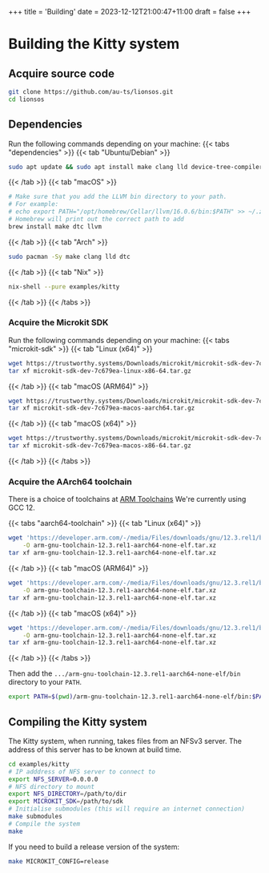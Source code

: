 +++
title = 'Building'
date = 2023-12-12T21:00:47+11:00
draft = false
+++

# Building the Kitty system

## Acquire source code

```sh
git clone https://github.com/au-ts/lionsos.git
cd lionsos
```

## Dependencies

Run the following commands depending on your machine:
{{< tabs "dependencies" >}}
{{< tab "Ubuntu/Debian" >}}
```sh
sudo apt update && sudo apt install make clang lld device-tree-compiler unzip git
```
{{< /tab >}}
{{< tab "macOS" >}}
```sh
# Make sure that you add the LLVM bin directory to your path.
# For example:
# echo export PATH="/opt/homebrew/Cellar/llvm/16.0.6/bin:$PATH" >> ~/.zshrc
# Homebrew will print out the correct path to add
brew install make dtc llvm
```
{{< /tab >}}
{{< tab "Arch" >}}
```sh
sudo pacman -Sy make clang lld dtc
```
{{< /tab >}}
{{< tab "Nix" >}}
```sh
nix-shell --pure examples/kitty
```
{{< /tab >}}
{{< /tabs >}}

### Acquire the Microkit SDK

Run the following commands depending on your machine:
{{< tabs "microkit-sdk" >}}
{{< tab "Linux (x64)" >}}

```sh
wget https://trustworthy.systems/Downloads/microkit/microkit-sdk-dev-7c679ea-linux-x86-64.tar.gz
tar xf microkit-sdk-dev-7c679ea-linux-x86-64.tar.gz
```
{{< /tab >}}
{{< tab "macOS (ARM64)" >}}
```sh
wget https://trustworthy.systems/Downloads/microkit/microkit-sdk-dev-7c679ea-macos-aarch64.tar.gz
tar xf microkit-sdk-dev-7c679ea-macos-aarch64.tar.gz
```
{{< /tab >}}
{{< tab "macOS (x64)" >}}
```sh
wget https://trustworthy.systems/Downloads/microkit/microkit-sdk-dev-7c679ea-macos-x86-64.tar.gz
tar xf microkit-sdk-dev-7c679ea-macos-x86-64.tar.gz
```
{{< /tab >}}
{{< /tabs >}}

### Acquire the AArch64 toolchain

There is a choice of toolchains at [ARM Toolchains](https://developer.arm.com/downloads/-/arm-gnu-toolchain-downloads)
We're currently using GCC 12.

{{< tabs "aarch64-toolchain" >}}
{{< tab "Linux (x64)" >}}

```sh
wget 'https://developer.arm.com/-/media/Files/downloads/gnu/12.3.rel1/binrel/arm-gnu-toolchain-12.3.rel1-x86_64-aarch64-none-elf.tar.xz?rev=a8bbb76353aa44a69ce6b11fd560142d&hash=20124930455F791137DDEA1F0AF79B10' \
    -O arm-gnu-toolchain-12.3.rel1-aarch64-none-elf.tar.xz
tar xf arm-gnu-toolchain-12.3.rel1-aarch64-none-elf.tar.xz
```
{{< /tab >}}
{{< tab "macOS (ARM64)" >}}
```sh
wget 'https://developer.arm.com/-/media/Files/downloads/gnu/12.3.rel1/binrel/arm-gnu-toolchain-12.3.rel1-darwin-arm64-aarch64-none-elf.tar.xz?rev=cc2c1d03bcfe414f82b9d5b30d3a3d0d&hash=FBA1F3807EC2AA946B3170422669D15A' \
    -O arm-gnu-toolchain-12.3.rel1-aarch64-none-elf.tar.xz
tar xf arm-gnu-toolchain-12.3.rel1-aarch64-none-elf.tar.xz
```
{{< /tab >}}
{{< tab "macOS (x64)" >}}
```sh
wget 'https://developer.arm.com/-/media/Files/downloads/gnu/12.3.rel1/binrel/arm-gnu-toolchain-12.3.rel1-darwin-x86_64-aarch64-none-elf.tar.xz?rev=78193d7740294ebe8dbaa671bb5011b2&hash=1DF8812C4FFB7B78C589E702CFDE4471' \
    -O arm-gnu-toolchain-12.3.rel1-aarch64-none-elf.tar.xz
tar xf arm-gnu-toolchain-12.3.rel1-aarch64-none-elf.tar.xz
```
{{< /tab >}}
{{< /tabs >}}

Then add the `.../arm-gnu-toolchain-12.3.rel1-aarch64-none-elf/bin`
directory to your `PATH`.
```sh
export PATH=$(pwd)/arm-gnu-toolchain-12.3.rel1-aarch64-none-elf/bin:$PATH
```

## Compiling the Kitty system

The Kitty system, when running, takes files from an NFSv3 server.  The
address of this server has to be known at build time.

```sh
cd examples/kitty
# IP adddress of NFS server to connect to
export NFS_SERVER=0.0.0.0
# NFS directory to mount
export NFS_DIRECTORY=/path/to/dir
export MICROKIT_SDK=/path/to/sdk
# Initialise submodules (this will require an internet connection)
make submodules
# Compile the system
make
```

If you need to build a release version of the system:
```sh
make MICROKIT_CONFIG=release
```
